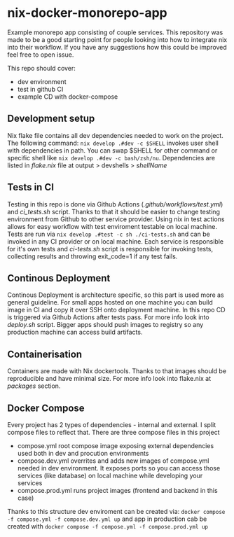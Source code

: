 # nix-docker-monorepo-app
Example monorepo app consisting of couple services. This repository
was made to be a good starting point for people looking into how to integrate nix into their workflow.
If you have any suggestions how this could be improved feel free to open issue.

This repo should cover:
- dev environment
- test in github CI
- example CD with docker-compose

## Development setup
Nix flake file contains all dev dependencies needed to work on the project. The following command:
`nix develop .#dev -c $SHELL` invokes user shell with dependencies in path. You can swap $SHELL for
other command or specific shell like `nix develop .#dev -c bash/zsh/nu`. Dependencies are listed in *flake.nix* file
at output > devshells > *shellName*

## Tests in CI
Testing in this repo is done via Github Actions (*.github/workflows/test.yml*) and *ci_tests.sh* script.
Thanks to that it should be easier to change testing environment from Github to
other service provider. Using nix in test actions allows for easy workflow with test enviroment testable
on local machine. Tests are run via
`nix develop .#test -c sh ./ci-tests.sh` and can be invoked in any CI provider or on local machine.
Each service is responsible for it's own tests and *ci-tests.sh* script is responsible for invoking tests, collecting results
and throwing exit_code=1 if any test fails.

## Continous Deployment
Continous Deployment is architecture specific, so this part is used more as general guideline.
For small apps hosted on one machine you can build image in CI and copy it over SSH
onto deployment machine.
In this repo CD is triggered via Github Actions after tests pass. For more info
look into *deploy.sh* script. Bigger apps should push images to registry so any production machine
can access build artifacts.

## Containerisation
Containers are made with Nix dockertools. Thanks to that images should be reproducible and have minimal size. For more info look into flake.nix at *packages* section.

## Docker Compose
Every project has 2 types of dependencies - internal and external. I split compose files to reflect that. There are three compose files in this project
- compose.yml
  root compose image exposing external dependencies used both in dev and procution environments
- compose.dev.yml
  overrites and adds new images of compose.yml needed in dev environment. It exposes ports so you can access those services (like database) on local machine
  while developing your services
- compose.prod.yml
  runs project images (frontend and backend in this case)

Thanks to this structure dev enviroment can be created via:
`docker compose -f compose.yml -f compose.dev.yml up` and app in production cab be created with `docker compose -f compose.yml -f compose.prod.yml up`